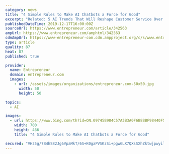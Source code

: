 ```yaml
---
category: news
title: "4 Simple Rules to Make AI Chatbots a Force for Good"
excerpt: "Related: 5 AI Trends That Will Reshape Customer Service Over the Next 5 Years Business Insider experts predict that by 2020, 80 percent of enterprises will use chatbots. We don’t quite know why the other 20 percent is shying away, but we hope the realization dawns upon them soon. After all, chatbots can reduce your customer service costs by ..."
publishedDateTime: 2019-12-17T16:00:00Z
sourceUrl: https://www.entrepreneur.com/article/342563
ampUrl: https://www.entrepreneur.com/amphtml/342563
cdnAmpUrl: https://www-entrepreneur-com.cdn.ampproject.org/c/s/www.entrepreneur.com/amphtml/342563
type: article
quality: 87
heat: 87
published: true

provider:
  name: Entrepreneur
  domain: entrepreneur.com
  images:
    - url: /assets/images/organizations/entrepreneur.com-50x50.jpg
      width: 50
      height: 50

topics:
  - AI

images:
  - url: https://www.bing.com/th?id=ON.09745B984C57A3B3A0F6B8BBF98440F5
    width: 700
    height: 466
    title: "4 Simple Rules to Make AI Chatbots a Force for Good"

secured: "VH25g/7B4hS82Jg6VpaMkT/6S+K0gaPVSKzSi+pgwGLX7QXsSXhZktwjpwyil6au9vPzUBYTw9vm7eMl2valKIbsZCcJ9Y6A7YBUPr9z1DrQY2PbLyudkHwg6CnnlU0moq0OPxDl9+wjCdjJNObEt52/R7ymz8A1tZI8U72l6Wk8souVgCcQBAyRRpFZ6oFaYdamsqv1JvXYzNZ+Ua5sbI7iiWjtEjpfyxy1Rhue0E0eYrd7XC6HGNZ4PZO+VKpBMZV8EhNFVNPyshscWTxErw==;j/aZ9JgSn6r40Y7mOjhr8Q=="
---
```


